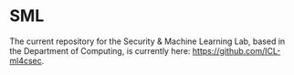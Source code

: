 # SML
The current repository for the Security &amp; Machine Learning Lab, based in the Department of Computing, is currently here: https://github.com/ICL-ml4csec.
